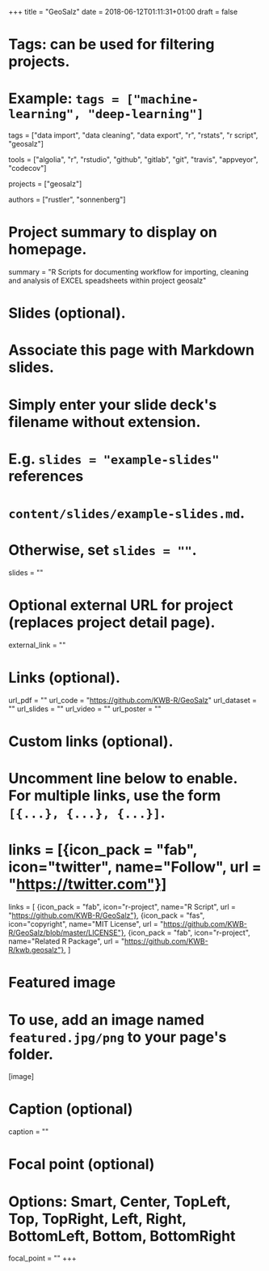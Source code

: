 +++
title = "GeoSalz"
date = 2018-06-12T01:11:31+01:00
draft = false

# Tags: can be used for filtering projects.
# Example: `tags = ["machine-learning", "deep-learning"]`
tags = ["data import", "data cleaning", "data export", "r", "rstats", "r script", "geosalz"]

tools = ["algolia", "r", "rstudio", "github", "gitlab", "git", "travis", "appveyor", "codecov"]

projects = ["geosalz"]

authors = ["rustler", "sonnenberg"]

# Project summary to display on homepage.
summary = "R Scripts for documenting workflow for importing, cleaning and analysis of EXCEL speadsheets within project geosalz"

# Slides (optional).
#   Associate this page with Markdown slides.
#   Simply enter your slide deck's filename without extension.
#   E.g. `slides = "example-slides"` references 
#   `content/slides/example-slides.md`.
#   Otherwise, set `slides = ""`.
slides = ""

# Optional external URL for project (replaces project detail page).
external_link = ""

# Links (optional).
url_pdf = ""
url_code = "https://github.com/KWB-R/GeoSalz"
url_dataset = ""
url_slides = ""
url_video = ""
url_poster = ""

# Custom links (optional).
#   Uncomment line below to enable. For multiple links, use the form `[{...}, {...}, {...}]`.
# links = [{icon_pack = "fab", icon="twitter", name="Follow", url = "https://twitter.com"}]
links = [
{icon_pack = "fab", icon="r-project", name="R Script", url = "https://github.com/KWB-R/GeoSalz"}, 
{icon_pack = "fas", icon="copyright", name="MIT License", url = "https://github.com/KWB-R/GeoSalz/blob/master/LICENSE"},
{icon_pack = "fab", icon="r-project", name="Related R Package", url = "https://github.com/KWB-R/kwb.geosalz"}, 
]
# Featured image
# To use, add an image named `featured.jpg/png` to your page's folder. 
[image]
  # Caption (optional)
  caption = ""

  # Focal point (optional)
  # Options: Smart, Center, TopLeft, Top, TopRight, Left, Right, BottomLeft, Bottom, BottomRight
  focal_point = ""
+++
